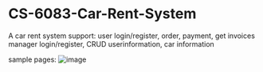 # CS-6083-Car-Rent-System
A car rent system support:
user login/register, order, payment, get invoices
manager login/register, CRUD userinformation, car information

sample pages:
![image](https://user-images.githubusercontent.com/90488225/178890398-01e25ae6-20a5-41f6-bd74-acd02988c0d2.png)


